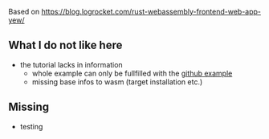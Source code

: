 Based on https://blog.logrocket.com/rust-webassembly-frontend-web-app-yew/

## What I do not like here

- the tutorial lacks in information 
  - whole example can only be fullfilled with the [github example](https://github.com/zupzup/rust-frontend-example-yew)
  - missing base infos to wasm (target installation etc.)


## Missing

- testing

